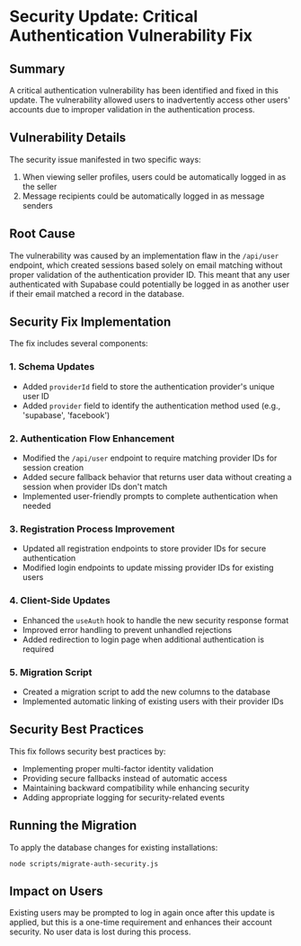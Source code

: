 # Security Update: Critical Authentication Vulnerability Fix

## Summary
A critical authentication vulnerability has been identified and fixed in this update. The vulnerability allowed users to inadvertently access other users' accounts due to improper validation in the authentication process.

## Vulnerability Details
The security issue manifested in two specific ways:
1. When viewing seller profiles, users could be automatically logged in as the seller
2. Message recipients could be automatically logged in as message senders

## Root Cause
The vulnerability was caused by an implementation flaw in the `/api/user` endpoint, which created sessions based solely on email matching without proper validation of the authentication provider ID. This meant that any user authenticated with Supabase could potentially be logged in as another user if their email matched a record in the database.

## Security Fix Implementation
The fix includes several components:

### 1. Schema Updates
- Added `providerId` field to store the authentication provider's unique user ID
- Added `provider` field to identify the authentication method used (e.g., 'supabase', 'facebook')

### 2. Authentication Flow Enhancement
- Modified the `/api/user` endpoint to require matching provider IDs for session creation
- Added secure fallback behavior that returns user data without creating a session when provider IDs don't match
- Implemented user-friendly prompts to complete authentication when needed

### 3. Registration Process Improvement 
- Updated all registration endpoints to store provider IDs for secure authentication
- Modified login endpoints to update missing provider IDs for existing users

### 4. Client-Side Updates
- Enhanced the `useAuth` hook to handle the new security response format
- Improved error handling to prevent unhandled rejections
- Added redirection to login page when additional authentication is required

### 5. Migration Script
- Created a migration script to add the new columns to the database
- Implemented automatic linking of existing users with their provider IDs

## Security Best Practices
This fix follows security best practices by:
- Implementing proper multi-factor identity validation
- Providing secure fallbacks instead of automatic access
- Maintaining backward compatibility while enhancing security
- Adding appropriate logging for security-related events

## Running the Migration
To apply the database changes for existing installations:
```
node scripts/migrate-auth-security.js
```

## Impact on Users
Existing users may be prompted to log in again once after this update is applied, but this is a one-time requirement and enhances their account security. No user data is lost during this process.